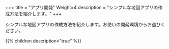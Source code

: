 +++
title = "アプリ開発"
Weight=4
description = "シンプルな地図アプリの作成方法を紹介します。"
+++

シンプルな地図アプリの作成方法を紹介します。お使いの開発環境からお選びください。

{{% children description="true"   %}}
